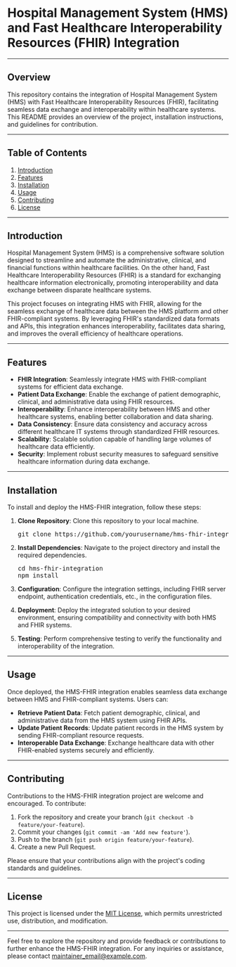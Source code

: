 # Hospital Management System (HMS) and Fast Healthcare Interoperability Resources (FHIR) Integration

---

## Overview

This repository contains the integration of Hospital Management System (HMS) with Fast Healthcare Interoperability Resources (FHIR), facilitating seamless data exchange and interoperability within healthcare systems. This README provides an overview of the project, installation instructions, and guidelines for contribution.

---

## Table of Contents

1. [Introduction](#introduction)
2. [Features](#features)
3. [Installation](#installation)
4. [Usage](#usage)
5. [Contributing](#contributing)
6. [License](#license)

---

## Introduction

Hospital Management System (HMS) is a comprehensive software solution designed to streamline and automate the administrative, clinical, and financial functions within healthcare facilities. On the other hand, Fast Healthcare Interoperability Resources (FHIR) is a standard for exchanging healthcare information electronically, promoting interoperability and data exchange between disparate healthcare systems.

This project focuses on integrating HMS with FHIR, allowing for the seamless exchange of healthcare data between the HMS platform and other FHIR-compliant systems. By leveraging FHIR's standardized data formats and APIs, this integration enhances interoperability, facilitates data sharing, and improves the overall efficiency of healthcare operations.

---

## Features

- **FHIR Integration**: Seamlessly integrate HMS with FHIR-compliant systems for efficient data exchange.
- **Patient Data Exchange**: Enable the exchange of patient demographic, clinical, and administrative data using FHIR resources.
- **Interoperability**: Enhance interoperability between HMS and other healthcare systems, enabling better collaboration and data sharing.
- **Data Consistency**: Ensure data consistency and accuracy across different healthcare IT systems through standardized FHIR resources.
- **Scalability**: Scalable solution capable of handling large volumes of healthcare data efficiently.
- **Security**: Implement robust security measures to safeguard sensitive healthcare information during data exchange.

---

## Installation

To install and deploy the HMS-FHIR integration, follow these steps:

1. **Clone Repository**: Clone this repository to your local machine.

   <pre>
   git clone https://github.com/yourusername/hms-fhir-integration.git
   </pre>

2. **Install Dependencies**: Navigate to the project directory and install the required dependencies.

   <pre>
   cd hms-fhir-integration
   npm install
   </pre>

3. **Configuration**: Configure the integration settings, including FHIR server endpoint, authentication credentials, etc., in the configuration files.

4. **Deployment**: Deploy the integrated solution to your desired environment, ensuring compatibility and connectivity with both HMS and FHIR systems.

5. **Testing**: Perform comprehensive testing to verify the functionality and interoperability of the integration.

---

## Usage

Once deployed, the HMS-FHIR integration enables seamless data exchange between HMS and FHIR-compliant systems. Users can:

- **Retrieve Patient Data**: Fetch patient demographic, clinical, and administrative data from the HMS system using FHIR APIs.
- **Update Patient Records**: Update patient records in the HMS system by sending FHIR-compliant resource requests.
- **Interoperable Data Exchange**: Exchange healthcare data with other FHIR-enabled systems securely and efficiently.

---

## Contributing

Contributions to the HMS-FHIR integration project are welcome and encouraged. To contribute:

1. Fork the repository and create your branch (`git checkout -b feature/your-feature`).
2. Commit your changes (`git commit -am 'Add new feature'`).
3. Push to the branch (`git push origin feature/your-feature`).
4. Create a new Pull Request.

Please ensure that your contributions align with the project's coding standards and guidelines.

---

## License

This project is licensed under the [MIT License](LICENSE), which permits unrestricted use, distribution, and modification.

---

Feel free to explore the repository and provide feedback or contributions to further enhance the HMS-FHIR integration. For any inquiries or assistance, please contact [maintainer_email@example.com](mailto:maintainer_email@example.com).

